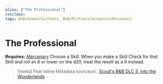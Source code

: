 ```yaml
---
alias: ["The Professional"]
cssclass: 
tags: BnB/Homebrew/Feats, BnB/PC/Feats/Assassin/Mercenary
---
```

# The Professional
___Requires:___ [Mercenary](Mercenary.md)
Choose a Skill.
When you make a Skill Check for that Skill and roll an 8 or lower on the d20, treat the result as a 9 instead.

> [!meta] Feat Inline Metadata
> sourceurl:: [Scout's B&B DLC 3: Into the Wonderlands](https://docs.google.com/document/d/1MLOgrWwcLNTnP9PuXrKiLImy7SUh4hXO8arVUAlmdp0/edit)

